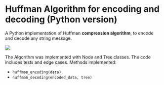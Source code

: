 # Huffman Algorithm for encoding and decoding (Python version)
A Python implementation of Huffman **compression algorithm**, to encode and decode any string message.

![](https://external-content.duckduckgo.com/iu/?u=https%3A%2F%2Fupload.wikimedia.org%2Fwikipedia%2Fcommons%2Fthumb%2F8%2F82%2FHuffman_tree_2.svg%2F1200px-Huffman_tree_2.svg.png&f=1&nofb=1)

The Algorithm was implemented with Node and Tree classes. The code includes tests and edge cases. Methods implemented:
- `huffman_encoding(data)`
- `huffman_decoding(encoded_data, tree)`

